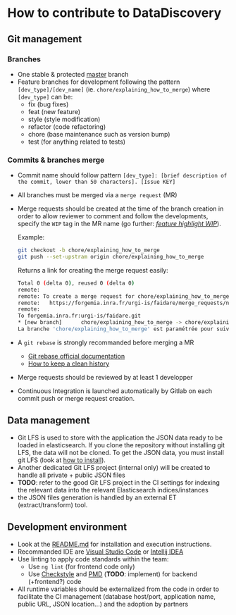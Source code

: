 # How to contribute to DataDiscovery

## Git management

### Branches

- One stable & protected [master](/) branch
- Feature branches for development following the pattern `[dev_type]/[dev_name]` (ie. `chore/explaining_how_to_merge`) where `[dev_type]` can be:
  - fix (bug fixes)
  - feat (new feature)
  - style (style modification)
  - refactor (code refactoring)
  - chore (base maintenance such as version bump)
  - test (for anything related to tests)

### Commits & branches merge

- Commit name should follow pattern `[dev_type]: [brief description of the commit, lower than 50 characters]. [Issue KEY]`
- All branches must be merged via a `merge request` (MR)
- Merge requests should be created at the time of the branch creation in order to allow reviewer to comment and follow the developments, specify the `WIP` tag in the MR name (go further: *[feature highlight WIP](https://about.gitlab.com/2016/01/08/feature-highlight-wip/)*).  

    Example:

    ```sh
    git checkout -b chore/explaining_how_to_merge
    git push --set-upstram origin chore/explaining_how_to_merge
    ```

    Returns a link for creating the merge request easily: 

    ```sh
    Total 0 (delta 0), reused 0 (delta 0)
    remote:
    remote: To create a merge request for chore/explaining_how_to_merge, visit:
    remote:   https://forgemia.inra.fr/urgi-is/faidare/merge_requests/new?merge_request%5Bsource_branch%5D=chore/explaining_how_to_merge
    remote:
    To forgemia.inra.fr:urgi-is/faidare.git
    * [new branch]      chore/explaining_how_to_merge -> chore/explaining_how_to_merge
    La branche 'chore/explaining_how_to_merge' est paramétrée pour suivre la branche distante 'chore/explaining_how_to_merge' depuis 'origin'.
    ```

- A `git rebase` is strongly recommanded before merging a MR
  - [Git rebase official documentation](https://git-scm.com/book/en/v2/Git-Branching-Rebasing)
  - [How to keep a clean history](https://about.gitlab.com/2018/06/07/keeping-git-commit-history-clean/)
- Merge requests should be reviewed by at least 1 developper
- Continuous Integration is launched automatically by Gitlab on each commit push or merge request creation.

## Data management

- Git LFS is used to store with the application the JSON data ready to be loaded in elasticsearch. If you clone the repository without installing git LFS, the data will not be cloned. To get the JSON data, you must install git LFS (look at [how to install](https://git-lfs.github.com/)).
- Another dedicated Git LFS project (internal only) will be created to handle all private + public JSON files
- **TODO**: refer to the good Git LFS project in the CI settings for indexing the relevant data into the relevant Elasticsearch indices/instances
- the JSON files generation is handled by an external ET (extract/transform) tool.

## Development environment

- Look at the [README.md](README.md) for installation and execution instructions.
- Recommanded IDE are [Visual Studio Code](https://code.visualstudio.com/) or [Intellij IDEA](https://www.jetbrains.com/idea/)
- Use linting to apply code standards within the team:
  - Use `ng lint` (for frontend code only)
  - Use [Checkstyle](https://checkstyle.org/) and [PMD](https://pmd.github.io/) (**TODO**: implement) for backend (+frontend?) code
- All runtime variables should be externalized from the code in order to facilitate the CI management (database host/port, application name, public URL, JSON location...) and the adoption by partners
